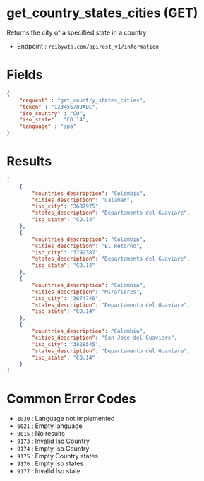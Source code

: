 # get_country_states_cities (GET)

Returns the city of a specified state in a country

* Endpoint : ```rcibywta.com/apirest_v1/information```

# Fields

```JSON
{
    "request" : "get_country_states_cities",
    "token" : "123456789ABC",
    "iso_country" : "CO",
    "iso_state" : "CO.14",
    "language" : "spa"
}
```

# Results

```JSON
[
    {
        "countries_description": "Colombia",
        "cities_description": "Calamar",
        "iso_city": "3687975",
        "states_description": "Departamento del Guaviare",
        "iso_state": "CO.14"
    },
    {
        "countries_description": "Colombia",
        "cities_description": "El Retorno",
        "iso_city": "3792387",
        "states_description": "Departamento del Guaviare",
        "iso_state": "CO.14"
    },
    {
        "countries_description": "Colombia",
        "cities_description": "Miraflores",
        "iso_city": "3674740",
        "states_description": "Departamento del Guaviare",
        "iso_state": "CO.14"
    },
    {
        "countries_description": "Colombia",
        "cities_description": "San Jose del Guaviare",
        "iso_city": "3828545",
        "states_description": "Departamento del Guaviare",
        "iso_state": "CO.14"
    }
]
```

# Common Error Codes

* ```1030``` : Language not implemented
* ```6021``` : Empty language
* ```9015``` : No results
* ```9173``` : Invalid Iso Country
* ```9174``` : Empty Iso Country
* ```9175``` : Empty Country states
* ```9176``` : Empty Iso states
* ```9177``` : Invalid Iso state
